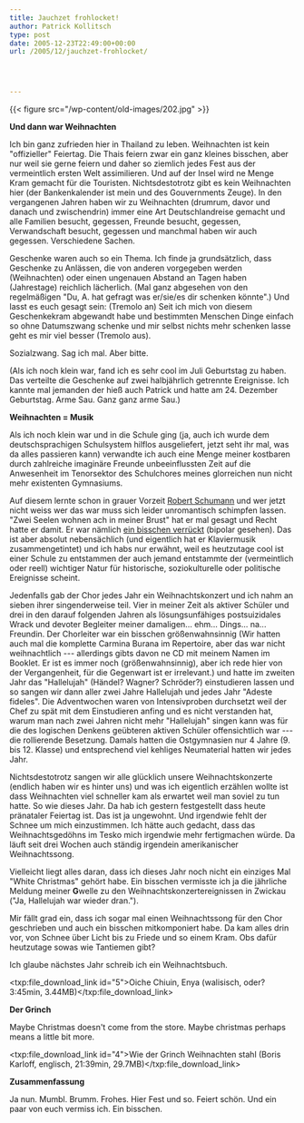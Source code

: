 ```yaml
---
title: Jauchzet frohlocket!
author: Patrick Kollitsch
type: post
date: 2005-12-23T22:49:00+00:00
url: /2005/12/jauchzet-frohlocket/




---
```

{{< figure src="/wp-content/old-images/202.jpg" >}}

**Und dann war Weihnachten**

Ich bin ganz zufrieden hier in Thailand zu leben. Weihnachten ist kein "offizieller" Feiertag. Die Thais feiern zwar ein ganz kleines bisschen, aber nur weil sie gerne feiern und daher so ziemlich jedes Fest aus der vermeintlich ersten Welt assimilieren. Und auf der Insel wird ne Menge Kram gemacht für die Touristen. Nichtsdestotrotz gibt es kein Weihnachten hier (der Bankenkalender ist mein und des Gouvernments Zeuge). In den vergangenen Jahren haben wir zu Weihnachten (drumrum, davor und danach und zwischendrin) immer eine Art Deutschlandreise gemacht und alle Familien besucht, gegessen, Freunde besucht, gegessen, Verwandschaft besucht, gegessen und manchmal haben wir auch gegessen. Verschiedene Sachen.

Geschenke waren auch so ein Thema. Ich finde ja grundsätzlich, dass Geschenke zu Anlässen, die von anderen vorgegeben werden (Weihnachten) oder einen ungenauen Abstand an Tagen haben (Jahrestage) reichlich lächerlich. (Mal ganz abgesehen von den regelmäßigen "Du, A. hat gefragt was er/sie/es dir schenken könnte".) Und lasst es euch gesagt sein: (Tremolo an) Seit ich mich von diesem Geschenkekram abgewandt habe und bestimmten Menschen Dinge einfach so ohne Datumszwang schenke und mir selbst nichts mehr schenken lasse geht es mir viel besser (Tremolo aus). 

Sozialzwang. Sag ich mal. Aber bitte.

(Als ich noch klein war, fand ich es sehr cool im Juli Geburtstag zu haben. Das verteilte die Geschenke auf zwei halbjährlich getrennte Ereignisse. Ich kannte mal jemanden der hieß auch Patrick und hatte am 24. Dezember Geburtstag. Arme Sau. Ganz ganz arme Sau.)

**Weihnachten = Musik**

Als ich noch klein war und in die Schule ging (ja, auch ich wurde dem deutschsprachigen Schulsystem hilflos ausgeliefert, jetzt seht ihr mal, was da alles passieren kann) verwandte ich auch eine Menge meiner kostbaren durch zahlreiche imaginäre Freunde unbeeinflussten Zeit auf die Anwesenheit im Tenorsektor des Schulchores meines glorreichen nun nicht mehr existenten Gymnasiums. 

Auf diesem lernte schon in grauer Vorzeit [Robert Schumann][1] und wer jetzt nicht weiss wer das war muss sich leider unromantisch schimpfen lassen. "Zwei Seelen wohnen ach in meiner Brust" hat er mal gesagt und Recht hatte er damit. Er war nämlich [ein bisschen verrückt][2] (bipolar gesehen). Das ist aber absolut nebensächlich (und eigentlich hat er Klaviermusik zusammengetintet) und ich habs nur erwähnt, weil es heutzutage cool ist einer Schule zu entstammen der auch jemand entstammte der (vermeintlich oder reell) wichtiger Natur für historische, soziokulturelle oder politische Ereignisse scheint. 

Jedenfalls gab der Chor jedes Jahr ein Weihnachtskonzert und ich nahm an sieben ihrer singenderweise teil. Vier in meiner Zeit als aktiver Schüler und drei in den darauf folgenden Jahren als lösungsunfähiges postsuizidales Wrack und devoter Begleiter meiner damaligen... ehm... Dings... na... Freundin. Der Chorleiter war ein bisschen größenwahnsinnig (Wir hatten auch mal die komplette Carmina Burana im Repertoire, aber das war nicht weihnachtlich --- allerdings gibts davon ne CD mit meinem Namen im Booklet. Er ist es immer noch (größenwahnsinnig), aber ich rede hier von der Vergangenheit, für die Gegenwart ist er irrelevant.) und hatte im zweiten Jahr das "Hallelujah" (Händel? Wagner? Schröder?) einstudieren lassen und so sangen wir dann aller zwei Jahre Hallelujah und jedes Jahr "Adeste fideles". Die Adventwochen waren von Intensivproben durchsetzt weil der Chef zu spät mit dem Einstudieren anfing und es nicht verstanden hat, warum man nach zwei Jahren nicht mehr "Hallelujah" singen kann was für die des logischen Denkens geübteren aktiven Schüler offensichtlich war --- die rollierende Besetzung. Damals hatten die Ostgymnasien nur 4 Jahre (9. bis 12. Klasse) und entsprechend viel kehliges Neumaterial hatten wir jedes Jahr.

Nichtsdestotrotz sangen wir alle glücklich unsere Weihnachtskonzerte (endlich haben wir es hinter uns) und was ich eigentlich erzählen wollte ist dass Weihnachten viel schneller kam als erwartet weil man soviel zu tun hatte. So wie dieses Jahr. Da hab ich gestern festgestellt dass heute pränataler Feiertag ist. Das ist ja ungewohnt. Und irgendwie fehlt der Schnee um mich einzustimmen. Ich hätte auch gedacht, dass das Weihnachtsgedöhns im Tesko mich irgendwie mehr fertigmachen würde. Da läuft seit drei Wochen auch ständig irgendein amerikanischer Weihnachtssong.

Vielleicht liegt alles daran, dass ich dieses Jahr noch nicht ein einziges Mal "White Christmas" gehört habe. Ein bisschen vermisste ich ja die jährliche Meldung meiner **G**welle zu den Weihnachtskonzertereignissen in Zwickau ("Ja, Hallelujah war wieder dran.").

Mir fällt grad ein, dass ich sogar mal einen Weihnachtssong für den Chor geschrieben und auch ein bisschen mitkomponiert habe. Da kam alles drin vor, von Schnee über Licht bis zu Friede und so einem Kram. Obs dafür heutzutage sowas wie Tantiemen gibt?

Ich glaube nächstes Jahr schreib ich ein Weihnachtsbuch.

<txp:file\_download\_link id="5">Oiche Chiuin, Enya (walisisch, oder? 3:45min, 3.44MB)</txp:file\_download\_link>

**Der Grinch**

Maybe Christmas doesn't come from the store. Maybe christmas perhaps means a little bit more.

<txp:file\_download\_link id="4">Wie der Grinch Weihnachten stahl (Boris Karloff, englisch, 21:39min, 29.7MB)</txp:file\_download\_link>

**Zusammenfassung**

Ja nun. Mumbl. Brumm. Frohes. Hier Fest und so. Feiert schön. Und ein paar von euch vermiss ich. Ein bisschen.

 [1]: http://de.wikipedia.org/wiki/Robert_Schumann
 [2]: http://de.wikipedia.org/wiki/Bipolare_St%C3%B6rung
